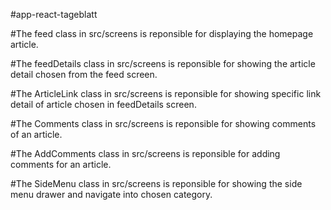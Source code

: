 #app-react-tageblatt 

#The feed class in src/screens is reponsible for displaying the homepage article.

#The feedDetails class in src/screens is reponsible for showing the article detail chosen from the feed screen.

#The ArticleLink class in src/screens is reponsible for showing specific link detail of article chosen in feedDetails screen.

#The Comments class in src/screens is reponsible for showing comments of an article.

#The AddComments class in src/screens is reponsible for adding comments for an article.

#The SideMenu class in src/screens is reponsible for showing the side menu drawer and navigate into chosen category.

